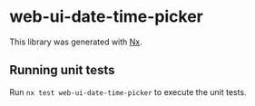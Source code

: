 # web-ui-date-time-picker

This library was generated with [Nx](https://nx.dev).

## Running unit tests

Run `nx test web-ui-date-time-picker` to execute the unit tests.
